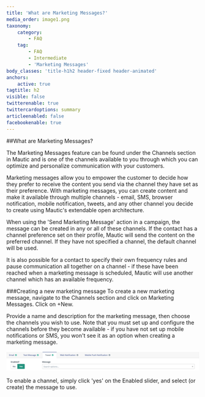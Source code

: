 ```yaml
---
title: 'What are Marketing Messages?'
media_order: image1.png
taxonomy:
    category:
        - FAQ
    tag:
        - FAQ
        - Intermediate
        - 'Marketing Messages'
body_classes: 'title-h1h2 header-fixed header-animated'
anchors:
    active: true
tagtitle: h2
visible: false
twitterenable: true
twittercardoptions: summary
articleenabled: false
facebookenable: true
---
```


##What are Marketing Messages?


The Marketing Messages feature can be found under the Channels section in Mautic and is one of the channels available to you through which you can optimize and personalize communication with your customers.

Marketing messages allow you to empower the customer to decide how they prefer to receive the content you send via the channel they have set as their preference. With marketing messages, you can create content and make it available through multiple channels - email, SMS, browser notification, mobile notification, tweets, and any other channel you decide to create using Mautic's extendable open architecture.

When using the 'Send Marketing Message' action in a campaign, the message can be created in any or all of these channels. If the contact has a channel preference set on their profile, Mautic will send the content on the preferred channel. If they have not specified a channel, the default channel will be used.

It is also possible for a contact to specify their own frequency rules and pause communication all together on a channel - if these have been reached when a marketing message is scheduled, Mautic will use another channel which has an available frequency.

###Creating a new marketing message
To create a new marketing message, navigate to the Channels section and click on Marketing Messages. Click on +New.


Provide a name and description for the marketing message, then choose the channels you wish to use. Note that you must set up and configure the channels before they become available - if you have not set up mobile notifications or SMS, you won't see it as an option when creating a marketing message.

![](image1.png)


To enable a channel, simply click 'yes' on the Enabled slider, and select (or create) the message to use.
